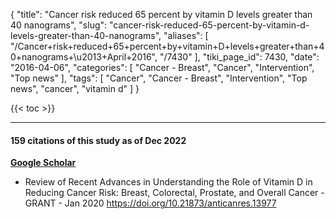 {
    "title": "Cancer risk reduced 65 percent by vitamin D levels greater than 40 nanograms",
    "slug": "cancer-risk-reduced-65-percent-by-vitamin-d-levels-greater-than-40-nanograms",
    "aliases": [
        "/Cancer+risk+reduced+65+percent+by+vitamin+D+levels+greater+than+40+nanograms+\u2013+April+2016",
        "/7430"
    ],
    "tiki_page_id": 7430,
    "date": "2016-04-06",
    "categories": [
        "Cancer - Breast",
        "Cancer",
        "Intervention",
        "Top news"
    ],
    "tags": [
        "Cancer",
        "Cancer - Breast",
        "Intervention",
        "Top news",
        "cancer",
        "vitamin d"
    ]
}


{{< toc >}} 

---

#### 159 citations of this study as of Dec 2022

 **[Google Scholar](https://scholar.google.com/scholar?cites=10766508281430724889&as_sdt=5,48&sciodt=0,48&hl=en)** 

* Review of Recent Advances in Understanding the Role of Vitamin D in Reducing Cancer Risk: Breast, Colorectal, Prostate, and Overall Cancer -  GRANT - Jan 2020 https://doi.org/10.21873/anticanres.13977